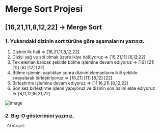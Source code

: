 # Merge Sort Projesi

## [16,21,11,8,12,22] -> Merge Sort
### 1. Yukarıdaki dizinin sort türüne göre aşamalarını yazınız.
1.	Dizinin ilk hali =>	[16,21,11,8,12,22]					
2.	Diziyi sağ ve sol olmak üzere ikiye bölüyoruz =>	[16,21,11]			[8,12,22]		
3.	Tek eleman kalıcak şekilde bölme işlemine devam ediyoruz =>	[16]	[21]	[11]	[8]	[12]	[22]
4.	Bölme işlemini yaptıktan sonra dizinin elemanlarını ikili şekilde sırayalarak birleştiriyoruz =>	[16,21]		[11]	[8,12]		[22]
5.	Birleştirme işlemine devam ediyoruz => [11,16,21]			[8,12,22]		
6.	Son kez birleştirme işlemi yapıyoruz ve dizinin 
son halini elde ediyoruz =>	[8,11,12,16,21,22]	

   ![image](https://user-images.githubusercontent.com/116514758/199437726-9d64c606-adda-4614-8274-b58bc454a339.png)





 ### 2. Big-O gösterimini yazınız.
 ```
  O(nlogn)
 ```
 
